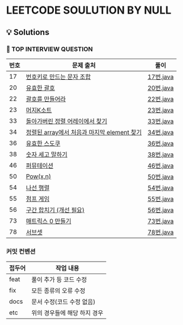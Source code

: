 # LEETCODE SOULUTION BY NULL

## 💡 Solutions


### 🌱 TOP INTERVIEW QUESTION

| 번호 | 문제 출처 | 풀이 |
| --- | ------- | --- |
| 17 | [번호키로 만드는 문자 조합](https://leetcode.com/problems/letter-combinations-of-a-phone-number/) | [17번.java](https://github.com/null2p/leetcode/blob/main/topinterview/17.java) |
|20| [유효한 괄호](https://leetcode.com/problems/valid-parentheses/) |[20번.java](https://github.com/null2p/leetcode/blob/main/topinterview/20.java)|
|22| [괄호를 만들어라](https://leetcode.com/problems/generate-parentheses/) |[22번.java](https://github.com/null2p/leetcode/blob/main/topinterview/22.java)|
|23| [머지K소트](https://leetcode.com/problems/merge-k-sorted-lists/) |[23번.java](https://github.com/null2p/leetcode/blob/main/topinterview/23.java)|
|33| [돌아가버린 정렬 어레이에서 찾기](https://leetcode.com/problems/search-in-rotated-sorted-array/) |[33번.java](https://github.com/null2p/leetcode/blob/main/topinterview/33.java)|
|34| [정렬된 array에서 처음과 마지막 element 찾기](https://leetcode.com/problems/find-first-and-last-position-of-element-in-sorted-array/) |[34번.java](https://github.com/null2p/leetcode/blob/main/topinterview/34.java)|
|36| [유효한 스도쿠](https://leetcode.com/problems/valid-sudoku/) |[36번.java](https://github.com/null2p/leetcode/blob/main/topinterview/36.java)|
|38| [숫자 세고 말하기](https://leetcode.com/problems/count-and-say/) |[38번.java](https://github.com/null2p/leetcode/blob/main/topinterview/38.java)|
|46| [퍼뮤테이션](https://leetcode.com/problems/permutations/) |[46번.java](https://github.com/null2p/leetcode/blob/main/topinterview/46.java)|
|50| [Pow(x,n)](https://leetcode.com/problems/powx-n/) |[50번.java](https://github.com/null2p/leetcode/blob/main/topinterview/50.java)|
|54| [나선 행렬](https://leetcode.com/problems/spiral-matrix) |[54번.java](https://github.com/null2p/leetcode/blob/main/topinterview/54.java)|
|55| [점프 게임](https://leetcode.com/problems/jump-game) |[55번.java](https://github.com/null2p/leetcode/blob/main/topinterview/55.java)|
|56| [구간 합치기 (개선 필요) ](https://leetcode.com/problems/merge-intervals) |[56번.java](https://github.com/null2p/leetcode/blob/main/topinterview/56.java)|
|73| [매트릭스 0 만들기](https://leetcode.com/problems/set-matrix-zeroes/) |[73번.java](https://github.com/null2p/leetcode/blob/main/topinterview/73.java)|
|78| [서브셋](https://leetcode.com/problems/subsets/) |[78번.java](https://github.com/null2p/leetcode/blob/main/topinterview/78.java)|


### 커밋 컨벤션

| 접두어   | 작업 내용                           |
| -------- | ----------------------------------- |
| feat     | 풀이 추가 등 코드 수정                   |
| fix      | 모든 종류의 오류 수정                    |
| docs     | 문서 수정(코드 수정 없음)                 |
| etc      | 위의 경우들에 해당 하지 경우         |
